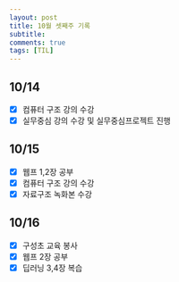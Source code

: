 ```yaml
---
layout: post
title: 10월 셋째주 기록
subtitle:
comments: true
tags: [TIL]
---
```


## 10/14

- [x] 컴퓨터 구조 강의 수강
- [x] 실무중심 강의 수강 및 실무중심프로젝트 진행

## 10/15

- [x] 웹프 1,2장 공부
- [x] 컴퓨터 구조 강의 수강
- [x] 자료구조 녹화본 수강

## 10/16

- [x] 구성초 교육 봉사
- [x] 웹프 2장 공부
- [x] 딥러닝 3,4장 복습
